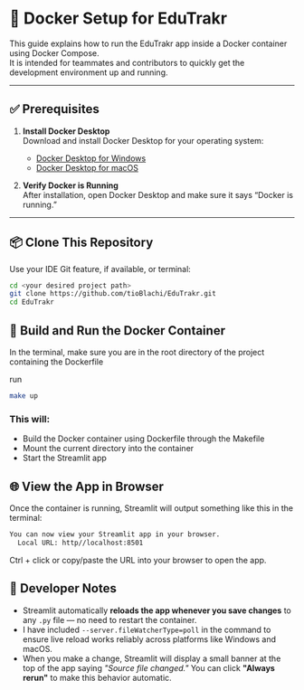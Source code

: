# 🐳 Docker Setup for EduTrakr

This guide explains how to run the EduTrakr app inside a Docker container using Docker Compose.  
It is intended for teammates and contributors to quickly get the development environment up and running.

---

## ✅ Prerequisites

1. **Install Docker Desktop**  
   Download and install Docker Desktop for your operating system:

   - [Docker Desktop for Windows](https://www.docker.com/products/docker-desktop/)
   - [Docker Desktop for macOS](https://www.docker.com/products/docker-desktop/)

2. **Verify Docker is Running**  
   After installation, open Docker Desktop and make sure it says “Docker is running.”

---

## 📦 Clone This Repository

Use your IDE Git feature, if available, or terminal:

```bash
cd <your desired project path>
git clone https://github.com/tioBlachi/EduTrakr.git
cd EduTrakr
```
## 🔧 Build and Run the Docker Container

In the terminal, make sure you are in the root directory of the project containing the Dockerfile

run
```bash
make up
```
### This will:
- Build the Docker container using Dockerfile through the Makefile
- Mount the current directory into the container
- Start the Streamlit app

## 🌐 View the App in Browser
Once the container is running, Streamlit will output something like this in the terminal:
```bash
You can now view your Streamlit app in your browser.
  Local URL: http//localhost:8501
```
Ctrl + click or copy/paste the URL into your browser to open the app.

## 🧠 Developer Notes

- Streamlit automatically **reloads the app whenever you save changes** to any `.py` file — no need to restart the container.
- I have included `--server.fileWatcherType=poll` in the command to ensure live reload works reliably across platforms like Windows and macOS.
- When you make a change, Streamlit will display a small banner at the top of the app saying _"Source file changed."_ You can click **"Always rerun"** to make this behavior automatic.
